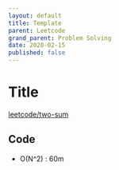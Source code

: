 ```yaml
---
layout: default
title: Template
parent: Leetcode
grand_parent: Problem Solving
date: 2020-02-15
published: false
---
```


# Title

[leetcode/two-sum](https://www.leetcode.com/problems/two-sum/)

## Code

- O(N^2) : 60m

```python
```